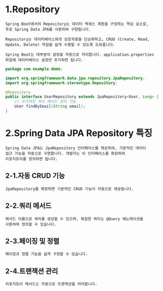 # 1.Repository
    Spring Boot에서의 Repository는 데이터 액세스 계층을 구성하는 핵심 요소로, 
    주로 Spring Data JPA를 사용하여 구현됩니다.
    
    Repository는 데이터베이스와의 상호작용을 단순화하고, CRUD (Create, Read, 
    Update, Delete) 작업을 쉽게 수행할 수 있도록 도와줍니다.

    Spring Boot는 대부분의 설정을 자동으로 처리합니다. application.properties
    파일에 데이터베이스 설정만 추가하면 됩니다.

```java
package com.example.demo;

import org.springframework.data.jpa.repository.JpaRepository;
import org.springframework.stereotype.Repository;

@Repository
public interface UserRepository extends JpaRepository<User, Long> {
    // 추가적인 쿼리 메서드 정의 가능
    User findByEmail(String email);
}
```

# 2.Spring Data JPA Repository 특징
    Spring Data JPA는 JpaRepository 인터페이스를 제공하여, 기본적인 데이터 
    접근 기능을 자동으로 구현합니다. 개발자는 이 인터페이스를 확장하여 
    리포지토리를 정의하면 됩니다.

## 2-1.자동 CRUD 기능
    JpaRepository를 확장하면 기본적인 CRUD 기능이 자동으로 제공됩니다.

## 2-2.쿼리 메서드
    메서드 이름으로 쿼리를 생성할 수 있으며, 복잡한 쿼리는 @Query 애노테이션을
    사용하여 정의할 수 있습니다.

## 2-3.페이징 및 정렬
    페이징과 정렬 기능을 쉽게 구현할 수 있습니다.

## 2-4.트랜잭션 관리
    리포지토리 메서드는 자동으로 트랜잭션을 처리합니다.


